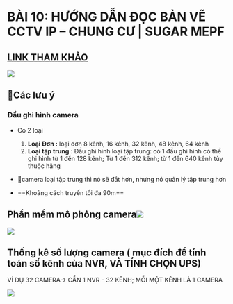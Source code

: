 #  BÀI 10: HƯỚNG DẪN ĐỌC BẢN VẼ CCTV IP – CHUNG CƯ | SUGAR MEPF
## [LINK THAM KHẢO](https://www.youtube.com/watch?v=26l7qyZHr7o&list=PLJ0kV3BxDBJsjgicFwlGCQOcAA7fmIEuz&index=13)


![](https://res.cloudinary.com/dcqf82eor/image/upload/f_auto/v1749810752/dvvtxcmqs6dla0zjkhsc.png)


## 🌷Các lưu ý

### Đầu ghi hình camera 

- Có 2 loại 
	1. **Loại Đơn :** loại đơn 8 kênh, 16 kênh, 32 kênh, 48 kênh, 64 kênh
	2. **Loại tập trung** : Đầu ghi hình loại tập trung: có 1 đầu ghi hình có thể ghi hình từ 1 đến 128 kênh; Từ 1 đến 312 kênh; từ 1 đến 640 kênh tùy thuộc hãng


- 🚩camera loại tập trung thì nó sẽ đắt hơn, nhưng nó quản lý tập trung hơn


- ==Khoảng cách truyền tối đa 90m==

## Phần mềm  mô phỏng camera![](https://res.cloudinary.com/dcqf82eor/image/upload/f_auto/v1749811423/dbakqdokd2rnmhywyf6r.jpg)
![](https://res.cloudinary.com/dcqf82eor/image/upload/f_auto/v1749811931/bscrkvcp74fk9hhnzvsy.png)
## Thống kê số lượng camera ( mục đích để tính toán số kênh của NVR, VÀ TÍNH CHỌN UPS)

VÍ DỤ 32 CAMERA-> CẦN 1 NVR - 32 KÊNH; MỖI MỘT KÊNH LÀ 1 CAMERA 



![](https://res.cloudinary.com/dcqf82eor/image/upload/f_auto/v1749812296/zdcv6pyqcxr6pozinj8b.png)
